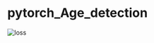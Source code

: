 # pytorch_Age_detection
![loss](https://user-images.githubusercontent.com/65276280/147365552-047fe302-c826-499b-98e9-629224bb4dc9.png)
